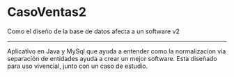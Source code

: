 # CasoVentas2
Como el diseño de la base de datos afecta a un software v2

***********************************************************
Aplicativo en Java y MySql que ayuda a entender como la normalizacion via separación de entidades ayuda a crear un mejor software. Esta diseñado para uso vivencial, junto con un caso de estudio.
